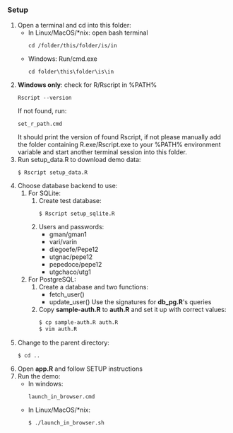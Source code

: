### Setup

1. Open a terminal and cd into this folder:
    - In Linux/MacOS/*nix: open bash terminal
        ```
        cd /folder/this/folder/is/in
        ```
    - Windows: Run/cmd.exe
        ```
        cd folder\this\folder\is\in
        ```
1. **Windows only**: check for R/Rscript in %PATH%
    ```
    Rscript --version
    ```
    If not found, run:
    ```
    set_r_path.cmd
    ```
    It should print the version of found Rscript, if not please manually add the folder containing R.exe/Rscript.exe to your %PATH% environment variable and start another terminal session into this folder.
1. Run setup_data.R to download demo data:
    ```
    $ Rscript setup_data.R
    ```
1. Choose database backend to use:
    1. For SQLite:
        1. Create test database:
            ```
            $ Rscript setup_sqlite.R
            ```
        1. Users and passwords:
            - gman/gman1
            - vari/varin
            - diegoefe/Pepe12
            - utgnac/pepe12
            - pepedoce/pepe12
            - utgchaco/utg1
    1. For PostgreSQL:
        1. Create a database and two functions:
            - fetch_user()
            - update_user()
           Use the signatures for **db_pg.R**'s queries
        1. Copy **sample-auth.R** to **auth.R** and set it up with correct values:
            ```bash
            $ cp sample-auth.R auth.R
            $ vim auth.R
            ```
1. Change to the parent directory:
    ```
    $ cd ..
    ```
1. Open **app.R** and follow SETUP instructions
1. Run the demo:
    - In windows:
        ```
        launch_in_browser.cmd
        ```
    - In Linux/MacOS/*nix:
        ```bash
        $ ./launch_in_browser.sh
        ```